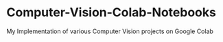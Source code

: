 # Computer-Vision-Colab-Notebooks
My Implementation of various Computer Vision projects on Google Colab
